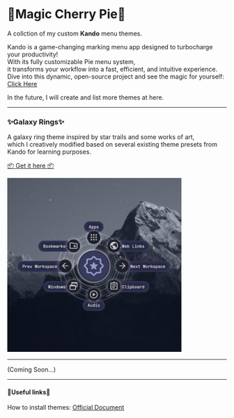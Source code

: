 # 🥧Magic Cherry Pie🥧
A collction of my custom **Kando** menu themes.

Kando is a game-changing marking menu app designed to turbocharge your productivity!   
With its fully customizable Pie menu system,   
it transforms your workflow into a fast, efficient, and intuitive experience.   
Dive into this dynamic, open-source project and see the magic for yourself: [Click Here](https://github.com/kando-menu/kando)

In the future, I will create and list more themes at here.

---

### ✨Galaxy Rings✨
A galaxy ring theme inspired by star trails and some works of art,   
which I creatively modified based on several existing theme presets from Kando for learning purposes.

[📦 Get it here 📦](https://github.com/IcekingJason/kando-themes/tree/main/Galaxy%20Rings)

<img src="./Galaxy%20Rings/preview.jpg" width = "400" height = "400" alt="Preview" />

---

(Coming Soon...)

---
#### 📎Useful links📎

How to install themes: [Official Document](https://kando.menu/menu-themes/)

